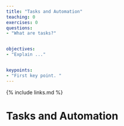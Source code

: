 ```yaml
---
title: "Tasks and Automation"
teaching: 0
exercises: 0
questions:
- "What are tasks?"


objectives:
- "Explain ..."


keypoints:
- "First key point. "
---
```


{% include links.md %}


# Tasks and Automation

